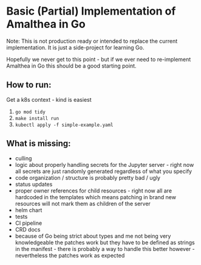 # Basic (Partial) Implementation of Amalthea in Go

Note: This is not production ready or intended to replace the current implementation. It is just a side-project for learning Go.

Hopefully we never get to this point - but if we ever need to re-implement Amalthea in Go this should be a good starting point.

## How to run:
Get a k8s context - kind is easiest
1. `go mod tidy`
2. `make install run`
3. `kubectl apply -f simple-example.yaml`

## What is missing:
- culling
- logic about properly handling secrets for the Jupyter server - right now all secrets are just randomly generated regardless of what you specify
- code organization / structure is probably pretty bad / ugly
- status updates
- proper owner references for child resources - right now all are hardcoded in the templates which means patching in brand new resources will not mark them as children of the server
- helm chart
- tests
- CI pipeline
- CRD docs
- because of Go being strict about types and me not being very knowledgeable the patches work but they have to be defined as strings in the manifest - there is probably a way to handle this better however - nevertheless the patches work as expected
